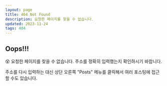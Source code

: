 ```yaml
---
layout: page
title: 404 Not Found
description: 요청한 페이지를 찾을 수 없습니다.
updated: 2023-11-24
tags: 404
---
```


## Oops!!!

😵 요청한 페이지를 찾을 수 없습니다. 주소를 정확히 입력했는지 확인하시기 바랍니다.

주소를 다시 입력하는 대신 상단 오른쪽 "Posts" 메뉴를 클릭해서 여러 포스팅에 접근할 수도 있습니다.